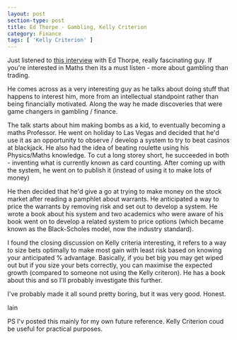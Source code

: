 ```yaml
---
layout: post
section-type: post
title: Ed Thorpe - Gambling, Kelly Criterion
category: Finance
tags: [ 'Kelly Criterion' ]
---
```


Just listened to [this interview](https://chatwithtraders.com/ep-109-edward-thorp/#disqus_thread) with Ed Thorpe, really fascinating guy.  If you're interested in Maths then its a must listen  - more about gambling than trading.  

He comes across as a very interesting guy as he talks about doing stuff that happens to interest him, more from an intellectual standpoint rather than being financially motivated. Along the way he made discoveries that were game changers in gambling / finance.

The talk starts about him making bombs as a kid, to eventually becoming a maths Professor.  He went on holiday to Las Vegas and decided that he'd use it as an opportunity to observe / develop a system to try to beat casinos at blackjack.  He also had the idea of beating roulette using his Physics/Maths knowledge.  To cut a long storey short, he succeeded in both - inventing what is currently known as card counting.  After coming up with the system, he went on to publish it (instead of using it to make lots of money)

He then decided that he'd give a go at trying to make money on the stock market after reading a pamphlet about warrants.  He anticipated a way to price the warrants by removing risk and set out to develop a system.  He wrote a book about his system and two academics who were aware of his book went on to develop a related system to price options (which became known as the Black-Scholes model, now the industry standard).

I found the closing discussion on Kelly criteria interesting, it refers to a way to size bets optimally to make most gain with least risk based on knowing your anticipated % advantage.  Basically, if you bet big you may get wiped out but if you size your bets correctly, you can maximise the expected growth (compared to someone not using the Kelly criteron).  He has a book about this and so I'll probably investigate this further.

I've probably made it all sound pretty boring, but it was very good.  Honest.

Iain

PS I'v posted this mainly for my own future reference.  Kelly Criterion coud be useful for practical purposes.





